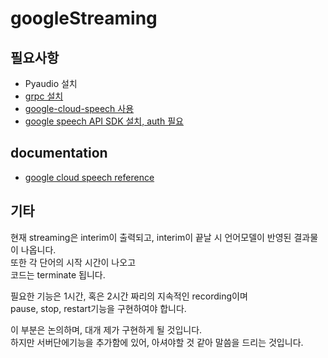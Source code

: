 # googleStreaming

## 필요사항 
* Pyaudio 설치
* [grpc 설치](https://grpc.io/blog/installation)
* [google-cloud-speech  사용](https://pypi.python.org/pypi/google-cloud-speech)
* [google speech API SDK 설치, auth 필요](https://cloud.google.com/speech/docs/getting-started)

## documentation
* [google cloud speech reference](https://cloud.google.com/speech/reference/rpc/google.cloud.speech.v1#google.cloud.speech.v1.Speech.StreamingRecognize)

## 기타
현재 streaming은 interim이 출력되고, interim이 끝날 시 언어모델이 반영된 결과물이 나옵니다. <br>
또한 각 단어의 시작 시간이 나오고 <br>
코드는 terminate 됩니다.<br>

필요한 기능은 1시간, 혹은 2시간 짜리의 지속적인 recording이며 <br>
pause, stop, restart기능을 구현하여야 합니다. <br>

이 부분은 논의하며, 대개 제가 구현하게 될 것입니다. <br>
하지만 서버단에기능을 추가함에 있어, 아셔야할 것 같아 말씀을 드리는 것입니다.
